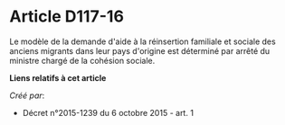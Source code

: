 # Article D117-16

Le modèle de la demande d'aide à la réinsertion familiale et sociale des anciens migrants dans leur pays d'origine est
déterminé par arrêté du ministre chargé de la cohésion sociale.

**Liens relatifs à cet article**

_Créé par_:

  - Décret n°2015-1239 du 6 octobre 2015 - art. 1
